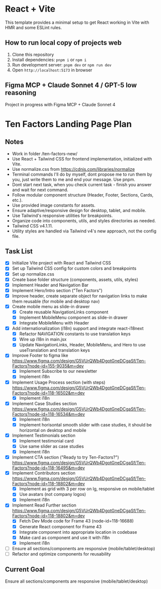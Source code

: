 # React + Vite

This template provides a minimal setup to get React working in Vite with HMR and some ESLint rules.

## How to run local copy of projects web

1. Clone this repository
2. Install dependencies: `pnpm i` or `npm i`
3. Run development server: `pnpm dev` or `npm run dev`
4. Open `http://localhost:5173` in browser

## Figma MCP + Claude Sonnet 4 / GPT-5 low reasoning

Project in progress with Figma MCP + Claude Sonnet 4

# Ten Factors Landing Page Plan

## Notes
- Work in folder /ten-factors-new/
- Use React + Tailwind CSS for frontend implementation, initialized with Vite.
- Use normalize.css from https://cdnjs.com/libraries/normalize
- Terminal commands I'll do by myself, dont propose me to run them by you, just write them to me and end your message. Use pnpm.
- Dont start next task, when you check current task - finish you answer and wait for next command.
- Follow modular component structure (Header, Footer, Sections, Cards, etc.).
- Use provided image constants for assets.
- Ensure adaptive/responsive design for desktop, tablet, and mobile.
- Use Tailwind's responsive utilities for breakpoints.
- Organize code into components, utils, and styles directories as needed.
- Tailwind CSS v4.1.11.
- Utility styles are handled via Tailwind v4's new approach, not the config file.

## Task List
- [x] Initialize Vite project with React and Tailwind CSS
- [x] Set up Tailwind CSS config for custom colors and breakpoints
- [x] Set up normalize.css
- [x] Create base folder structure (components, assets, utils, styles)
- [x] Implement Header and Navigation Bar
- [x] Implement Hero/Intro section ("Ten Factors")
- [x] Improve header, create separate object for navigation links to make them reusable (for mobile and desktop nav)
- [x] Create mobile menu as slide-in drawer
  - [x] Create reusable NavigationLinks component
  - [x] Implement MobileMenu component as slide-in drawer
  - [x] Integrate MobileMenu with Header
- [x] Add internationalization (i18n) support and integrate react-i18next
  - [x] Refactor NAVIGATION constants to use translation keys
  - [x] Wire up i18n in main.jsx
  - [x] Update NavigationLinks, Header, MobileMenu, and Hero to use useTranslation and translation keys
- [x] Improve Footer to figma like https://www.figma.com/design/G5VUrQWb4DgotGneDCgaSf/Ten-Factors?node-id=155-9035&m=dev 
  - [x] Implement Subscribe to our newsletter
  - [x] Implement i18n
- [x] Implement Usage Process section (with steps) https://www.figma.com/design/G5VUrQWb4DgotGneDCgaSf/Ten-Factors?node-id=118-16502&m=dev
  - [x] Implement i18n
- [x] Implement Case Studies section https://www.figma.com/design/G5VUrQWb4DgotGneDCgaSf/Ten-Factors?node-id=118-16534&m=dev
  - [x] Implement i18n
  - [x] Implement horisontal smooth slider with case studies, it should be horizontal on desktop and mobile
- [x] Implement Testimonials section
  - [x] Implement testimonial card
  - [x] Use same slider as case studies
  - [x] Implement i18n
- [x] Implement CTA section ("Ready to try Ten-Factors?") https://www.figma.com/design/G5VUrQWb4DgotGneDCgaSf/Ten-Factors?node-id=118-16495&m=dev
- [x] Implement Contributors section https://www.figma.com/design/G5VUrQWb4DgotGneDCgaSf/Ten-Factors?node-id=118-18802&m=dev
  - [x] Implement as grid with 3 per row on lg, responsive on mobile/tablet
  - [x] Use avatars (not company logos)
  - [x] Implement i18n
- [x] Implement Read Further section https://www.figma.com/design/G5VUrQWb4DgotGneDCgaSf/Ten-Factors?node-id=118-18802&m=dev
  - [x] Fetch Dev Mode code for Frame 43 (node-id=118-16688)
  - [x] Generate React component for Frame 43
  - [x] Integrate component into appropriate location in codebase
  - [x] Make card as component and use it with i18n
  - [x] Implement i18n
- [ ] Ensure all sections/components are responsive (mobile/tablet/desktop)
- [ ] Refactor and optimize components for reusability

## Current Goal
Ensure all sections/components are responsive (mobile/tablet/desktop)
